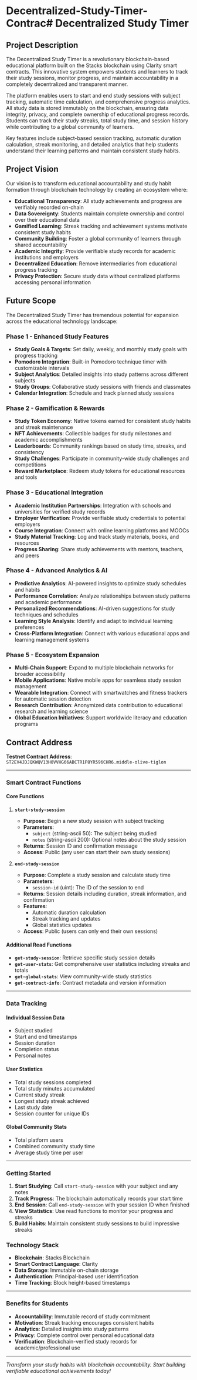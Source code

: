 # Decentralized-Study-Timer-Contrac# Decentralized Study Timer

## Project Description

The Decentralized Study Timer is a revolutionary blockchain-based educational platform built on the Stacks blockchain using Clarity smart contracts. This innovative system empowers students and learners to track their study sessions, monitor progress, and maintain accountability in a completely decentralized and transparent manner.

The platform enables users to start and end study sessions with subject tracking, automatic time calculation, and comprehensive progress analytics. All study data is stored immutably on the blockchain, ensuring data integrity, privacy, and complete ownership of educational progress records. Students can track their study streaks, total study time, and session history while contributing to a global community of learners.

Key features include subject-based session tracking, automatic duration calculation, streak monitoring, and detailed analytics that help students understand their learning patterns and maintain consistent study habits.

## Project Vision

Our vision is to transform educational accountability and study habit formation through blockchain technology by creating an ecosystem where:

- **Educational Transparency**: All study achievements and progress are verifiably recorded on-chain
- **Data Sovereignty**: Students maintain complete ownership and control over their educational data
- **Gamified Learning**: Streak tracking and achievement systems motivate consistent study habits
- **Community Building**: Foster a global community of learners through shared accountability
- **Academic Integrity**: Provide verifiable study records for academic institutions and employers
- **Decentralized Education**: Remove intermediaries from educational progress tracking
- **Privacy Protection**: Secure study data without centralized platforms accessing personal information

## Future Scope

The Decentralized Study Timer has tremendous potential for expansion across the educational technology landscape:

### Phase 1 - Enhanced Study Features
- **Study Goals & Targets**: Set daily, weekly, and monthly study goals with progress tracking
- **Pomodoro Integration**: Built-in Pomodoro technique timer with customizable intervals
- **Subject Analytics**: Detailed insights into study patterns across different subjects
- **Study Groups**: Collaborative study sessions with friends and classmates
- **Calendar Integration**: Schedule and track planned study sessions

### Phase 2 - Gamification & Rewards
- **Study Token Economy**: Native tokens earned for consistent study habits and streak maintenance
- **NFT Achievements**: Collectible badges for study milestones and academic accomplishments
- **Leaderboards**: Community rankings based on study time, streaks, and consistency
- **Study Challenges**: Participate in community-wide study challenges and competitions
- **Reward Marketplace**: Redeem study tokens for educational resources and tools

### Phase 3 - Educational Integration
- **Academic Institution Partnerships**: Integration with schools and universities for verified study records
- **Employer Verification**: Provide verifiable study credentials to potential employers
- **Course Integration**: Connect with online learning platforms and MOOCs
- **Study Material Tracking**: Log and track study materials, books, and resources
- **Progress Sharing**: Share study achievements with mentors, teachers, and peers

### Phase 4 - Advanced Analytics & AI
- **Predictive Analytics**: AI-powered insights to optimize study schedules and habits
- **Performance Correlation**: Analyze relationships between study patterns and academic performance
- **Personalized Recommendations**: AI-driven suggestions for study techniques and schedules
- **Learning Style Analysis**: Identify and adapt to individual learning preferences
- **Cross-Platform Integration**: Connect with various educational apps and learning management systems

### Phase 5 - Ecosystem Expansion
- **Multi-Chain Support**: Expand to multiple blockchain networks for broader accessibility
- **Mobile Applications**: Native mobile apps for seamless study session management
- **Wearable Integration**: Connect with smartwatches and fitness trackers for automatic session detection
- **Research Contribution**: Anonymized data contribution to educational research and learning science
- **Global Education Initiatives**: Support worldwide literacy and education programs

## Contract Address

**Testnet Contract Address**: `ST2EV4JDJQKWQV13H0VVHG66ABCTR1P8YR596CHR6.middle-olive-tiglon`

---

### Smart Contract Functions

#### Core Functions

1. **`start-study-session`**
   - **Purpose**: Begin a new study session with subject tracking
   - **Parameters**: 
     - `subject` (string-ascii 50): The subject being studied
     - `notes` (string-ascii 200): Optional notes about the study session
   - **Returns**: Session ID and confirmation message
   - **Access**: Public (any user can start their own study sessions)

2. **`end-study-session`**
   - **Purpose**: Complete a study session and calculate study time
   - **Parameters**: 
     - `session-id` (uint): The ID of the session to end
   - **Returns**: Session details including duration, streak information, and confirmation
   - **Features**: 
     - Automatic duration calculation
     - Streak tracking and updates
     - Global statistics updates
   - **Access**: Public (users can only end their own sessions)

#### Additional Read Functions

- **`get-study-session`**: Retrieve specific study session details
- **`get-user-stats`**: Get comprehensive user statistics including streaks and totals
- **`get-global-stats`**: View community-wide study statistics
- **`get-contract-info`**: Contract metadata and version information

---

### Data Tracking

#### Individual Session Data
- Subject studied
- Start and end timestamps
- Session duration
- Completion status
- Personal notes

#### User Statistics
- Total study sessions completed
- Total study minutes accumulated
- Current study streak
- Longest study streak achieved
- Last study date
- Session counter for unique IDs

#### Global Community Stats
- Total platform users
- Combined community study time
- Average study time per user

---

### Getting Started

1. **Start Studying**: Call `start-study-session` with your subject and any notes
2. **Track Progress**: The blockchain automatically records your start time
3. **End Session**: Call `end-study-session` with your session ID when finished
4. **View Statistics**: Use read functions to monitor your progress and streaks
5. **Build Habits**: Maintain consistent study sessions to build impressive streaks

### Technology Stack

- **Blockchain**: Stacks Blockchain
- **Smart Contract Language**: Clarity
- **Data Storage**: Immutable on-chain storage
- **Authentication**: Principal-based user identification
- **Time Tracking**: Block height-based timestamps

---

### Benefits for Students

- **Accountability**: Immutable record of study commitment
- **Motivation**: Streak tracking encourages consistent habits
- **Analytics**: Detailed insights into study patterns
- **Privacy**: Complete control over personal educational data
- **Verification**: Blockchain-verified study records for academic/professional use

---

*Transform your study habits with blockchain accountability. Start building verifiable educational achievements today!*
